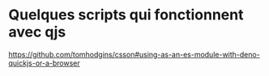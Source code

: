 #

# Quelques scripts qui fonctionnent avec qjs
https://github.com/tomhodgins/csson#using-as-an-es-module-with-deno-quickjs-or-a-browser
